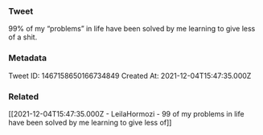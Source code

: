 ### Tweet
99% of my “problems” in life have been solved by me learning to give less of a shit.

### Metadata
Tweet ID: 1467158650166734849
Created At: 2021-12-04T15:47:35.000Z

### Related
[[2021-12-04T15:47:35.000Z - LeilaHormozi - 99 of my problems in life have been solved by me learning to give less of]]

